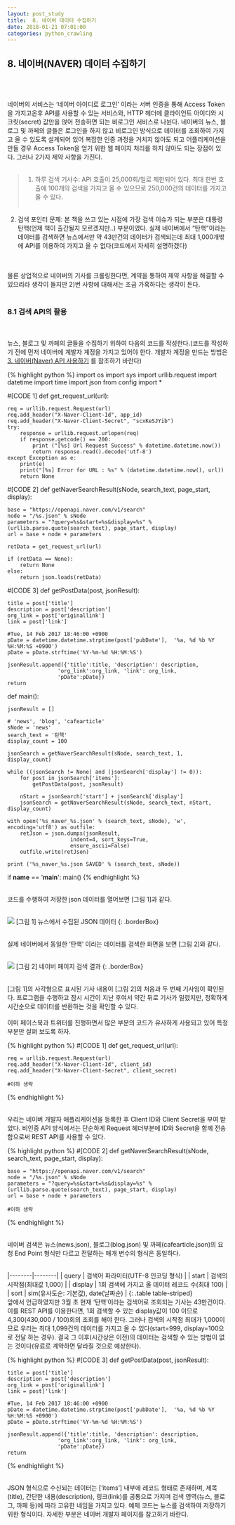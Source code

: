 ```yaml
---
layout: post_study
title:  8. 네이버 데이터 수집하기
date: 2018-01-21 07:01:00
categories: python_crawling
---
```

## 8. 네이버(NAVER) 데이터 수집하기
<br/><br/><br/>
네이버의 서비스는 ‘네이버 아이디로 로그인’ 이라는 서버 인증을 통해 Access Token을 가지고온후 API를 사용할 수 있는 서비스와, HTTP 헤더에 클라이언트 아이디와 시크릿(secret) 값만을 얹어 전송하면 되는 비로그인 서비스로 나뉜다. 네이버의 뉴스, 블로그 및 까페의 글들은 로그인을 하지 않고 비로그인 방식으로 데이터를 조회하여 가지고 올 수 있도록 설계되어 있어 복잡한 인증 과정을 거치지 않아도 되고 어플리케이션을 만들 경우 Access Token을 얻기 위한 웹 페이지 처리를 하지 않아도 되는 장점이 있다. 그러나 2가지 제약 사항을 가진다.
<br/><br/>
> 1) 하루 검색 기사수: API 호출이 25,000회/일로 제한되어 있다. 최대 한번 호출에 100개의 검색을 가지고 올 수 있으므로 250,000건의 데이터를 가지고 올 수 있다.
<br/><br/>
2) 검색 포인터 문제: 본 책을 쓰고 있는 시점에 가장 검색 이슈가 되는 부분은 대통령 탄핵(언제 책이 출간될지 모르겠지만..) 부분이였다. 실제 네이버에서 “탄핵”이라는 데이터를 검색하면 뉴스에서만 약 43만건의 데이터가 검색되는데 최대 1,000개밖에 API를 이용하여 가지고 올 수 없다(코드에서 자세히 설명하겠다)

<br/><br/>
물론 상업적으로 네이버의 기사를 크롤링한다면, 계약을 통하여 제약 사항을 해결할 수 있으리라 생각이 들지만 2)번 사항에 대해서는 조금 가혹하다는 생각이 든다.
<br/><br/>
### 8.1 검색 API의 활용
<br/><br/>
뉴스, 블로그 및 까페의 글들을 수집하기 위하여 다음의 코드를 작성한다.(코드를 작성하기 전에 먼저 네이버에 계발자 계정을 가지고 있어야 한다. 개발자 계정을 만드는 방법은 [3. 네이버(Naver) API 사용하기](https://ericnjennifer.github.io/python_crawling/2018/01/05/PythonCrawling_Chapt4.html) 를 참조하기 바란다)

{% highlight python %}
import os
import sys
import urllib.request
import datetime
import time
import json
from config import *

#[CODE 1]
def get_request_url(url):
    
    req = urllib.request.Request(url)
    req.add_header("X-Naver-Client-Id", app_id)
    req.add_header("X-Naver-Client-Secret", "scxKeSJYib")
    try: 
        response = urllib.request.urlopen(req)
        if response.getcode() == 200:
            print ("[%s] Url Request Success" % datetime.datetime.now())
            return response.read().decode('utf-8')
    except Exception as e:
        print(e)
        print("[%s] Error for URL : %s" % (datetime.datetime.now(), url))
        return None

#[CODE 2]
def getNaverSearchResult(sNode, search_text, page_start, display):
    
    base = "https://openapi.naver.com/v1/search"
    node = "/%s.json" % sNode
    parameters = "?query=%s&start=%s&display=%s" % (urllib.parse.quote(search_text), page_start, display)
    url = base + node + parameters
    
    retData = get_request_url(url)
    
    if (retData == None):
        return None
    else:
        return json.loads(retData)

#[CODE 3]
def getPostData(post, jsonResult):
    
    title = post['title']
    description = post['description']
    org_link = post['originallink']
    link = post['link']

    #Tue, 14 Feb 2017 18:46:00 +0900
    pDate = datetime.datetime.strptime(post['pubDate'],  '%a, %d %b %Y %H:%M:%S +0900')
    pDate = pDate.strftime('%Y-%m-%d %H:%M:%S')
    
    jsonResult.append({'title':title, 'description': description,
                    'org_link':org_link, 'link': org_link, 
                    'pDate':pDate})
    return    

def main():

    jsonResult = []

    # 'news', 'blog', 'cafearticle'
    sNode = 'news'
    search_text = '탄핵'
    display_count = 100
    
    jsonSearch = getNaverSearchResult(sNode, search_text, 1, display_count)
    
    while ((jsonSearch != None) and (jsonSearch['display'] != 0)):
        for post in jsonSearch['items']:
            getPostData(post, jsonResult)
        
        nStart = jsonSearch['start'] + jsonSearch['display']
        jsonSearch = getNaverSearchResult(sNode, search_text, nStart, display_count)
    
    with open('%s_naver_%s.json' % (search_text, sNode), 'w', encoding='utf8') as outfile:
        retJson = json.dumps(jsonResult,
                        indent=4, sort_keys=True,
                        ensure_ascii=False)
        outfile.write(retJson)
        
    print ('%s_naver_%s.json SAVED' % (search_text, sNode))

    
if __name__ == '__main__':
    main()
{% endhighlight %}

<br/>
코드를 수행하여 저장한 json 데이터를 열어보면 [그림 1]과 같다.
<br/><br/>

![](/asset/study/python_crawling/3/13.jpg)
[그림 1] 뉴스에서 수집된 JSON 데이터
{: .borderBox}

<br/>
실제 네이버에서 동일한 ‘탄핵’ 이라는 데이터를 검색한 화면을 보면 [그림 2]와 같다.
<br/><br/>

![](/asset/study/python_crawling/3/14.jpg)
[그림 2] 네이버 페이지 검색 결과
{: .borderBox}

<br/>
[그림 1]의 사각형으로 표시된 기사 내용이 [그림 2]의 처음과 두 번째 기사임이 확인된다. 프로그램을 수행하고 잠시 시간이 지난 후여서 약간 뒤로 기사가 밀렸지만, 정확하게 시간순으로 데이터를 반환하는 것을 확인할 수 있다.
<br/><br/>
이미 페이스북과 트위터를 진행하면서 많은 부분의 코드가 유사하게 사용되고 있어 특정 부분만 살펴 보도록 하자.

{% highlight python %}
#[CODE 1]
def get_request_url(url):
    
    req = urllib.request.Request(url)
    req.add_header("X-Naver-Client-Id", client_id)
    req.add_header("X-Naver-Client-Secret", client_secret)

    #이하 생략
{% endhighlight %}

<br/>
우리는 네이버 개발자 애플리케이션을 등록한 후 Client ID와 Client Secret을 부여 받았다. 비인증 API 방식에서는 단순하게 Request 헤더부분에 ID와 Secret을 함께 전송함으로써 REST API를 사용할 수 있다.

{% highlight python %}
#[CODE 2]
def getNaverSearchResult(sNode, search_text, page_start, display):
    
    base = "https://openapi.naver.com/v1/search"
    node = "/%s.json" % sNode
    parameters = "?query=%s&start=%s&display=%s" % (urllib.parse.quote(search_text), page_start, display)
    url = base + node + parameters
    
    #이하 생략
{% endhighlight %}

<br/>
네이버 검색은 뉴스(news.json), 블로그(blog.json) 및 까페(cafearticle.json)의 요청 End Point 형식만 다르고 전달하는 매개 변수의 형식은 동일하다.
<br/><br/>

|--------|--------|
| query | 검색어 파라미터(UTF-8 인코딩 형식) |
| start | 검색의 시작점(최대값 1,000) |
| display | 1회 검색에 가지고 올 데이터 레코드 수(최대 100) |
| sort | sim(유사도순: 기본값), date(날짜순) |
{: .table table-striped}
<br/>
앞에서 언급하였지만 3월 초 현재 ‘탄핵’이라는 검색어로 조회되는 기사는 43만건이다. 이를 REST API를 이용한다면, 1회 검색할 수 있는 display값이 100 이므로 4,300(430,000 / 100)회의 조회를 해야 한다. 그러나 검색의 시작점 최대가 1,000이므로 우리는 최대 1,099건의 데이터를 가지고 올 수 있다(start=999, display=100으로 전달 하는 경우). 결국 그 이후(시간상은 이전)의 데이터는 검색할 수 있는 방법이 없는 것이다(유료로 계약하면 달라질 것으로 예상한다).

{% highlight python %}
#[CODE 3]
def getPostData(post, jsonResult):
    
    title = post['title']
    description = post['description']
    org_link = post['originallink']
    link = post['link']

    #Tue, 14 Feb 2017 18:46:00 +0900
    pDate = datetime.datetime.strptime(post['pubDate'],  '%a, %d %b %Y %H:%M:%S +0900')
    pDate = pDate.strftime('%Y-%m-%d %H:%M:%S')
    
    jsonResult.append({'title':title, 'description': description,
                    'org_link':org_link, 'link': org_link, 
                    'pDate':pDate})
    return
{% endhighlight %}

<br/>
JSON 형식으로 수신되는 데이터는 [‘items’] 내부에 레코드 형태로 존재하며, 제목(title), 간단한 내용(description), 링크(link)를 공통으로 가지며 검색 영역(뉴스, 블로그, 까페 등)에 따라 고유한 네임을 가지고 있다. 예제 코드는 뉴스를 검색하여 저장하기 위한 형식이다. 자세한 부분은 네이버 개발자 페이지를 참고하기 바란다.
